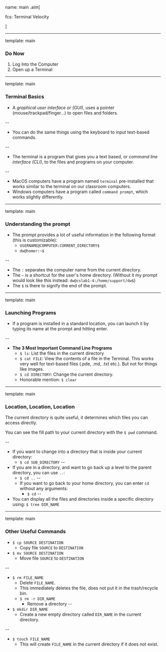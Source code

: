 name: main
.aim[<div>
  fcs: Terminal Velocity
  </div>]

---
template: main

### Do Now
1. Log Into the Computer
2. Open up a Terminal

---
template: main

### Terminal Basics
- A _graphical user interface or (GUI)_, uses a pointer (mouse/trackpad/finger...) to open files and folders.

--
- You can do the same things using the keyboard to input text-based commands.

--
- The terminal is a program that gives you a text based, or _command line interface (CLI)_, to the files and programs on your computer.

--
  - MacOS computers have a program named `terminal` pre-installed that works similar to the terminal on our classroom computers.
  - Windows computers have a program called `command prompt`, which works slightly differently.

---
template: main

### Understanding the prompt

- The prompt provides a lot of useful information in the following format (this is customizable):
  - `USERNAME@COMPUTER:CURRENT_DIRECTORY$ `
  - `dw@homer:~$`

--
  - The `:` separates the computer name from the current directory.
  - The `~` is a shortcut for the user's home directory. (Without it my prompt would look like this instead: `dw@cslab1-4:/home/support/dw$`)
  - The `$` is there to signify the end of the prompt.

---
template: main

### Launching Programs

- If a program is installed in a standard location, you can launch it by typing its name at the prompt and hitting enter.

--
- __The 3 Most Important Command Line Programs__
  - `$ ls`: List the files in the current directory
  - `$ cat FILE`: View the contents of a file in the Terminal. This works very well for text-based files (.pde, .md, .txt etc.). But not for things like images.
  - `$ cd DIRECTORY`: Change the current directory.
  - Honorable mention: `$ clear`

---
template: main

### Location, Location, Location

The current directory is quite useful, it determines which files you can access directly.

You can see the fill path to your current directory with the `$ pwd` command.

--
- If you want to change into a directory that is inside your current directory:
    - `$ cd SUB_DIRECTORY`
--
- If you are in a directory, and want to go back up a level to the parent directory, you can use `..`:
    - `$ cd ..`
--
  - If you want to go back to your home directory, you can enter `cd` without any arguments:
    - `$ cd`
--
-  You can display all the files and directories inside a specific directory using: `$ tree DIR_NAME`

---
template: main

### Other Useful Commands

- `$ cp SOURCE DESTINATION`
  - Copy file `SOURCE` to `DESTINATION`
- `$ mv SOURCE DESTINATION`
  - Move file `SOURCE` to `DESTINATION`

--
- `$ rm FILE_NAME`
  - Delete `FILE_NAME`.
  - This immediately deletes the file, does not put it in the trash/recycle bin.
  - `$ rm -r DIR_NAME`
    - Remove a directory
--
- `$ mkdir DIR_NAME`
  - Create a new empty directory called `DIR_NAME` in the current directory.

--
- `$ touch FILE_NAME`
  - This will create `FILE_NAME` in the current directory if it does not exist.
